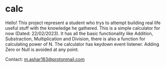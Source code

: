 # calc
Hello!
This project represent a student who trys to attempt building real life useful stuff with the knowledge he gathered.
This is a simple calculator for now (Dated: 22/02/2023).
It has all the basic functionality like Addition, Substraction, Multiplication and Division, there is also a function for calculating power of N.
The calculator has keydown event listener.
Adding Zero or Null is avoided at any point.

Contact: m.ashar183@protonmail.com
